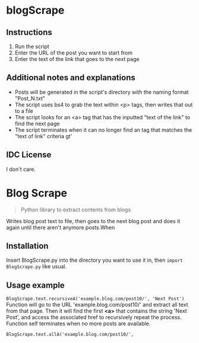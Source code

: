 # blogScrape

## Instructions
1. Run the script
2. Enter the URL of the post you want to start from
3. Enter the text of the link that goes to the next page

## Additional notes and explanations
- Posts will be generated in the script's directory with the naming format "Post_N.txt"
- The script uses bs4 to grab the text within \<p\> tags, then writes that out to a file
- The script looks for an \<a\> tag that has the inputted "text of the link" to find the next page
- The script terminates when it can no longer find an <a> tag that matches the "text of link" criteria
gt'
## IDC License
I don't care.



# Blog Scrape
> Python library to extract contents from blogs

Writes blog post text to file, then goes to the next blog post and does it again until there aren't anymore posts.When

## Installation
Insert BlogScrape.py into the directory you want to use it in, then ```import BlogScrape.py``` like usual.

## Usage example

```BlogScrape.text.recursiveA('example.blog.com/post10/', 'Next Post')```
Function will go to the URL 'example.blog.com/post10/' and extract all text from that page. Then it will find the first **\<a\>** that contains the string 'Next Post', and access the associated href to recursively repeat the process. Function self terminates when no more posts are available.

```BlogScrape.text.allA('example.blog.com/post10/', ```

